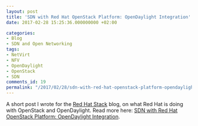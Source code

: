 ```yaml
---
layout: post
title: 'SDN with Red Hat OpenStack Platform: OpenDaylight Integration'
date: 2017-02-28 15:25:36.000000000 +02:00

categories:
- Blog
- SDN and Open Networking
tags:
- NetVirt
- NFV
- OpenDaylight
- OpenStack
- SDN
comments_id: 19
permalink: "/2017/02/28/sdn-with-red-hat-openstack-platform-opendaylight-integration/"
---
```


A short post I wrote for the [Red Hat Stack](http://redhatstackblog.redhat.com) blog, on what Red Hat is doing with OpenStack and OpenDaylight. Read more here:&nbsp;[SDN with Red Hat OpenStack Platform: OpenDaylight Integration](http://redhatstackblog.redhat.com/2017/02/28/sdn-with-red-hat-openstack-platform-opendaylight-integration/).

